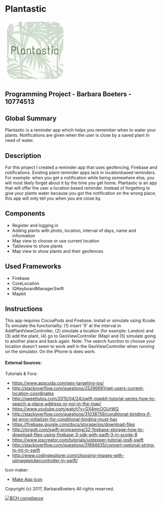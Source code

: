 # Plantastic
<img src="https://github.com/barbaraboeters/barbaraboeters-project/blob/master/doc/Afbeelding4.png" width="200px" height="200px" />

## Programming Project - Barbara Boeters - 10774513

## Global Summary
Plantastic is a reminder app which helps you remember when to water your plants. Notifications are given when the user is close by a saved plant in need of water. 

## Description
For this project I created a reminder app that uses geofencing, Firebase and notifications. Existing plant-reminder apps lack in locationbased reminders. For example: when you get a notification while being somewhere else, you will most likely forget about it by the time you get home. Plantastic is an app that will offer the user a location based reminder. Instead of forgetting to give your plants water because you got the notification on the wrong place, this app will only tell you when you are close by. 

## Components
- Register and logging in
- Adding plants with photo, location, interval of days, name and information
- Map view to choose or use current location
- Tableview to show plants 
- Map view to show plants and their geofences

## Used Frameworks
- Firebase
- CoreLocation
- IQKeyboardManagerSwift
- Mapkit

## Instructions
This app requires CocoaPods and Firebase. Install or simulate using Xcode. To simulate the functionality: (1) insert '0' at the interval in AddPlantViewController, (2) simulate a location (for example: London) and (3) add the plant, (4) go to GeoViewController (Map) and (5) simulate going to another place and back again.
Note: The search function to choose your location doesn't seem to work well in the GeoViewController when running on the simulator. On the iPhone is does work. 


#### External Sources:
Tutorials & Fora: 
- https://www.appcoda.com/geo-targeting-ios/
- http://stackoverflow.com/questions/25296691/get-users-current-location-coordinates
- http://sweettutos.com/2015/04/24/swift-mapkit-tutorial-series-how-to-search-a-place-address-or-poi-in-the-map/
- https://www.youtube.com/watch?v=GX4mcOOUrWQ
- http://stackoverflow.com/questions/31038759/conditional-binding-if-let-error-initializer-for-conditional-binding-must-hav
- https://firebase.google.com/docs/storage/ios/download-files
- http://mrgott.com/swift-programing/32-firebase-storage-how-to-download-files-using-firebase-3-sdk-with-swift-3-in-xcode-8
- https://www.ioscreator.com/tutorials/uistepper-tutorial-ios8-swift
- http://stackoverflow.com/questions/31694635/convert-optional-string-to-int-in-swift
- http://www.codingexplorer.com/choosing-images-with-uiimagepickercontroller-in-swift/

Icon maker: 
- [Make App Icon](https://makeappicon.com)

Copyright (c) 2017, BarbaraBoeters All rights reserved.

[![BCH compliance](https://bettercodehub.com/edge/badge/BarbaraBoeters/barbaraboeters-project)](https://bettercodehub.com)
